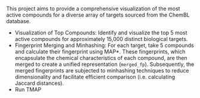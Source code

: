 This project aims to provide a comprehensive visualization of the most active compounds for a diverse array of targets sourced from the ChemBL database.

- Visualization of Top Compounds: Identify and visualize the top 5 most active compounds for approximately 15,000 distinct biological targets.
- Fingerprint Merging and Minhashing: For each target, take 5 compounds and calculate their fingerprint using MAP*. These fingerprints, which encapsulate the chemical characteristics of each compound, are then merged to create a unified representation (`merged_fp`). Subsequently, the merged fingerprints are subjected to minhashing techniques to reduce dimensionality and facilitate efficient comparison (i.e. calculating Jaccard distances).
- Run TMAP
